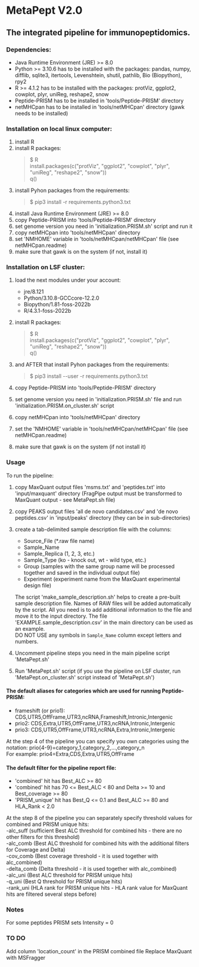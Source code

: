 # MetaPept V2.0

## The integrated pipeline for immunopeptidomics.

### Dependencies:

- Java Runtime Environment (JRE) >= 8.0
- Python >= 3.10.6 has to be installed with the packages: pandas, numpy, difflib, sqlite3, itertools, Levenshtein, shutil, pathlib, Bio (Biopython), rpy2
- R >= 4.1.2 has to be installed with the packages: protViz, ggplot2, cowplot, plyr, uniReg, reshape2, snow
- Peptide-PRISM has to be installed in 'tools/Peptide-PRISM' directory
- netMHCpan has to be installed in 'tools/netMHCpan' directory (gawk needs to be installed)

### Installation on local linux computer:

1) install R 
2) install R packages:
    >$ R  
    >install.packages(c("protViz", "ggplot2", "cowplot", "plyr", "uniReg", "reshape2", "snow"))  
    >q()
3) install Pyhon packages from the requirements:
    >$ pip3 install -r requirements.python3.txt
4) install Java Runtime Environment (JRE) >= 8.0
5) copy Peptide-PRISM into 'tools/Peptide-PRISM' directory
6) set genome version you need in 'initialization.PRISM.sh' script and run it
7) copy netMHCpan into 'tools/netMHCpan' directory
8) set 'NMHOME' variable in 'tools/netMHCpan/netMHCpan' file (see netMHCpan.readme)
9) make sure that gawk is on the system (if not, install it)

### Installation on LSF cluster:

1) load the next modules under your account:
   - jre/8.121
   - Python/3.10.8-GCCcore-12.2.0
   - Biopython/1.81-foss-2022b
   - R/4.3.1-foss-2022b

2) install R packages:
    >$ R  
    >install.packages(c("protViz", "ggplot2", "cowplot", "plyr", "uniReg", "reshape2", "snow"))  
    >q()  
3) and AFTER that install Pyhon packages from the requirements:
    >$ pip3 install --user -r requirements.python3.txt

4) copy Peptide-PRISM into 'tools/Peptide-PRISM' directory
5) set genome version you need in 'initialization.PRISM.sh' file and run 'initialization.PRISM.on_cluster.sh' script
6) copy netMHCpan into 'tools/netMHCpan' directory 
7) set the 'NMHOME' variable in 'tools/netMHCpan/netMHCpan' file (see netMHCpan.readme)
8) make sure that gawk is on the system (if not install it)

### Usage

To run the pipeline:
1) copy MaxQuant output files 'msms.txt' and 'peptides.txt' into 'input/maxquant' directory (FragPipe output must be transformed to MaxQuant output - see MetaPept.sh file)
2) copy PEAKS output files 'all de novo candidates.csv' and 'de novo peptides.csv' in 'input/peaks' directory (they can be in sub-directories)
3) create a tab-delimited sample description file with the columns:
   - Source_File (*.raw file name)
   - Sample_Name
   - Sample_Replica (1, 2, 3, etc.)
   - Sample_Type (ko - knock out, wt - wild type, etc.)
   - Group (samples with the same group name will be processed together and saved in the individual output file)
   - Experiment (experiment name from the MaxQuant experimental design file)

    The script 'make_sample_description.sh' helps to create a pre-built sample description file.
    Names of RAW files will be added automatically by the script.
    All you need is to add additional information to the file and move it to the input directory.
    The file 'EXAMPLE.sample_description.csv' in the main directory can be used as an example.  
    DO NOT USE any symbols in `Sample_Name` column except letters and numbers.
    
4) Uncomment pipeline steps you need in the main pipeline script 'MetaPept.sh'
5) Run 'MetaPept.sh' script (if you use the pipeline on LSF cluster, run 'MetaPept.on_cluster.sh' script instead of 'MetaPept.sh') 

#### The default aliases for categories which are used for running Peptide-PRISM:
- frameshift (or prio1): CDS,UTR5,OffFrame,UTR3,ncRNA,Frameshift,Intronic,Intergenic   
- prio2: CDS,Extra,UTR5,OffFrame,UTR3,ncRNA,Intronic,Intergenic  
- prio3: CDS,UTR5,OffFrame,UTR3,ncRNA,Extra,Intronic,Intergenic  

At the step 4 of the pipeline you can specify you own categories using the notation: prio{4-9}=category_1,category_2,...,category_n  
For example: prio4=Extra,CDS,Extra,UTR5,OffFrame

#### The default filter for the pipeline report file:
- 'combined' hit has Best_ALC >= 80
- 'combined' hit has 70 <= Best_ALC < 80 and Delta >= 10 and Best_coverage >= 80
- 'PRISM_unique' hit has Best_Q <= 0.1 and Best_ALC >= 80 and HLA_Rank < 2.0

At the step 8 of the pipeline you can separately specify threshold values for combined and PRISM unique hits:   
-alc_suff (sufficient Best ALC threshold for combined hits - there are no other filters for this threshold)  
-alc_comb (Best ALC threshold for combined hits with the additional filters for Coverage and Delta)  
-cov_comb (Best coverage threshold - it is used together with alc_combined)  
-delta_comb (Delta threshold - it is used together with alc_combined)  
-alc_uni (Best ALC threshold for PRISM unique hits)  
-q_uni (Best Q threshold for PRISM unique hits)  
-rank_uni (HLA rank for PRISM unique hits - HLA rank value for MaxQuant hits are filtered several steps before)  

### Notes

For some peptides PRISM sets Intensity = 0

### TO DO

Add column 'location_count' in the PRISM combined file
Replace MaxQuant with MSFragger 
